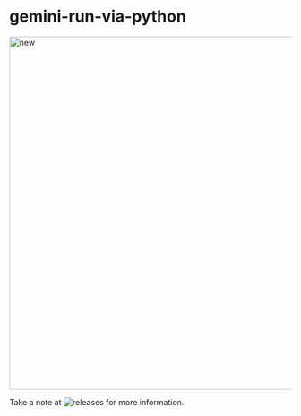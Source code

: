 # gemini-run-via-python

<img width="1323" height="630" alt="new" src="https://github.com/user-attachments/assets/e275683a-5e73-4a62-a5d4-2ca2b2e385c0" />

Take a note at ![releases](https://github.com/Soumyabrataop/gemini-run-via-python/releases) for more information.
